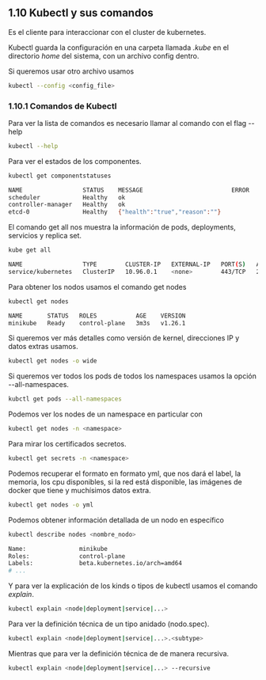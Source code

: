 ## 1.10 Kubectl y sus comandos

Es el cliente para interaccionar con el cluster de kubernetes.

Kubectl guarda la configuración en una carpeta llamada *.kube* en el directorio
*home* del sistema, con un archivo config dentro.

Si queremos usar otro archivo usamos

```bash
kubectl --config <config_file>
```

### 1.10.1 Comandos de Kubectl

Para ver la lista de comandos es necesario llamar al comando con el flag --help

```bash
kubectl --help
```

Para ver el estados de los componentes.

``` bash
kubectl get componentstatuses

NAME                 STATUS    MESSAGE                         ERROR
scheduler            Healthy   ok                              
controller-manager   Healthy   ok                              
etcd-0               Healthy   {"health":"true","reason":""}  
```

El comando get all nos muestra la información de pods, deployments, servicios y
replica set.

```bash
kube get all

NAME                 TYPE        CLUSTER-IP   EXTERNAL-IP   PORT(S)   AGE
service/kubernetes   ClusterIP   10.96.0.1    <none>        443/TCP   2m48s
```

Para obtener los nodos usamos el comando get nodes

```bash
kubectl get nodes

NAME       STATUS   ROLES           AGE    VERSION
minikube   Ready    control-plane   3m3s   v1.26.1
```

Si queremos ver más detalles como versión de kernel, direcciones IP y datos
extras usamos.

```bash
kubectl get nodes -o wide
```

Si queremos ver todos los pods de todos los namespaces usamos la opción
--all-namespaces.

```bash
kubctl get pods --all-namespaces
```

Podemos ver los nodes de un namespace en particular con

```bash
kubectl get nodes -n <namespace>
```

Para mirar los certificados secretos.

```bash
kubectl get secrets -n <namespace>
```

Podemos recuperar el formato en formato yml, que nos dará el label, la memoria,
los cpu disponibles, si la red está disponible, las imágenes de docker que tiene
y muchísimos datos extra.

```bash
kubectl get nodes -o yml
```

Podemos obtener información detallada de un nodo en específico

```bash
kubectl describe nodes <nombre_nodo>

Name:               minikube
Roles:              control-plane
Labels:             beta.kubernetes.io/arch=amd64
# ...
```

Y para ver la explicación de los kinds o tipos de kubectl usamos el comando
*explain*.

```bash
kubectl explain <node|deployment|service|...>
```

Para ver la definición técnica de un tipo anidado (nodo.spec).

```bash
kubectl explain <node|deployment|service|...>.<subtype>
```

Mientras que para ver la definición técnica de de manera recursiva.

```bash
kubectl explain <node|deployment|service|...> --recursive
```

